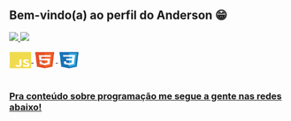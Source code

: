## Bem-vindo(a) ao perfil do Anderson 😁

 <div>
   <a href="https://github.com/andersonpereira63">
   <img height="180em" src="https://github-readme-stats.vercel.app/api?username=andersonpereira63&show_icons=true&theme=tokyonight&include_all_commits=true&count_private=true"/>
   <img height="180em" src="https://github-readme-stats.vercel.app/api/top-langs/?username=andersonpereira63&layout=compact&langs_count=6&theme=tokyonight"/>
</div>
    
<div style="display: inline_block"><br>
  <img align="center" alt="Js" height="30" width="40" src="https://raw.githubusercontent.com/devicons/devicon/master/icons/javascript/javascript-plain.svg">
  <img align="center" alt="HTML" height="30" width="40" src="https://raw.githubusercontent.com/devicons/devicon/master/icons/html5/html5-original.svg">
  <img align="center" alt="CSS" height="30" width="40" src="https://raw.githubusercontent.com/devicons/devicon/master/icons/css3/css3-original.svg">
</div>
 
<br>
 
### Pra conteúdo sobre programação me segue a gente nas redes abaixo!
 
<div> 
  <a href="" target="_blank"><img src="" target="_blank"></a>
  <a href="" target="_blank"><img src="" target="_blank"></a>
 <a href="" target="_blank"><img src="" target="_blank"></a> 
  <a href="" target="_blank"><img src="" target="_blank"></a>
  <a href="" target="_blank"><img src="" target="_blank"></a>
</div>
